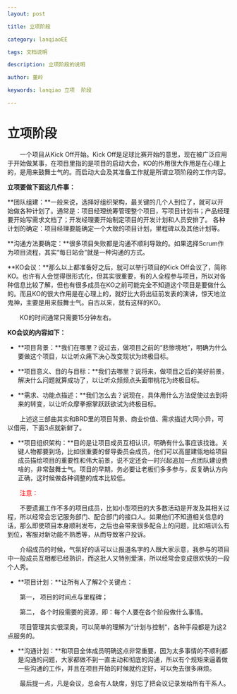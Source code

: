 ```yaml
---
layout: post

title: 立项阶段

category: lanqiaoEE

tags: 文档说明

description: 立项阶段的说明

author: 董皊

keywords: lanqiao 立项  阶段 

---
```

# 立项阶段

　　一个项目从Kick Off开始。Kick Off是足球比赛开始的意思，现在被广泛应用于开始做某事，在项目里指的是项目的启动大会，KO的作用很大作用是在心理上的，是用来鼓舞士气的。而启动大会及其准备工作就是所谓立项阶段的工作内容。

**立项要做下面这几件事：**

**团队组建：**一般来说，选择好组织架构，最关键的几个人到位了，就可以开始做各种计划了。通常是：项目经理统筹管理整个项目，写项目计划书；产品经理要开始写需求文档了；开发经理要开始制定项目的开发计划和人员安排了。
各种计划的确定：项目经理要能确定一个大致的项目计划，里程碑以及其他计划等。

**沟通方法要确定：**很多项目失败都是沟通不顺利导致的。如果选择Scrum作为项目流程，其实“每日站会”就是一种沟通的方式。

**KO会议：**那么以上都准备好之后，就可以举行项目的Kick Off会议了，简称KO。也许有人会觉得很形式化，但其实很重要，有的人全程参与项目，所以对各种信息比较了解，但也有很多成员在KO之前可能完全不知道这个项目是要做什么的。而且KO的很大作用是在心理上的，就好比大将出征前发表的演讲，惊天地泣鬼神，主要是用来鼓舞士气。自古以来，就有这样的KO。

　　KO的时间通常只需要15分钟左右。

**KO会议的内容如下：**

* **项目背景：**我们在哪里？说过去，做项目之前的“悲惨境地”，明确为什么要做这个项目，以让听众痛下决心改变现状为终极目标。

* **项目意义、目的与目标：**我们去哪里？说将来，做项目之后的美好前景，解决什么问题就算成功了，以让听众频频点头面带桃花为终极目标。

* **需求、功能点描述：**我们怎么去？说现在，具体用什么方法促使过去到将来的转变，以让听众摩拳擦掌跃跃欲试为终极目标。

　　上述这三部曲其实和BRD里的项目背景、商业价值、需求描述大同小异，可以借用，下面3点就新鲜了。

* **项目组织架构：**目的是让项目成员互相认识，明确有什么事应该找谁。关键人物都要到场，比如很重要的督导委员会成员，他们可以高屋建瓴地给项目成员描绘项目的重要性和伟大前景，说不定还会一时兴起追加一点团队建设费啥的，非常鼓舞士气。项目的早期，务必要让老板们多多参与，反复确认方向正确，这时候做各种调整的成本比较低。

　　<font color='red'>注意：</font>

　　不要遗漏工作不多的项目成员，比如小型项目的大多数活动是开发及其相关过程，所以经常会忘记服务部门、配合部门的接口人。如果他们不知道相关信息的话，那么即使项目本身顺利发布，之后也会带来很多配合上的问题，比如培训么有到位，客服对新功能不熟悉等，从而导致客户投诉。

　　介绍成员的时候，气氛好的话可以让报道名字的人跟大家示意，我参与的项目中一般成员互相都已经熟识，而这批人又特别爱演，所以经常会变成很欢快的一段个人秀。

* **项目计划：**让所有人了解2个关键点：

　　第一，	项目的时间点与里程碑；

　　第二，	各个时段需要的资源，即：每个人要在各个阶段做什么事情。

　　项目管理其实很深奥，可以简单的理解为“计划与控制“，各种手段都是为这2点服务的。

* **沟通计划：**和项目全体成员明确这点非常重要，因为太多事情的不顺利都是沟通的问题，大家都做不到一直主动和彻底的沟通，所以有个规矩来逼着做一些沟通的工作，并且在项目开始的时候就约定好，可以免去很多麻烦。

　　最后提一点，凡是会议，总会有人缺席，别忘了把会议记录发给所有干系人。







